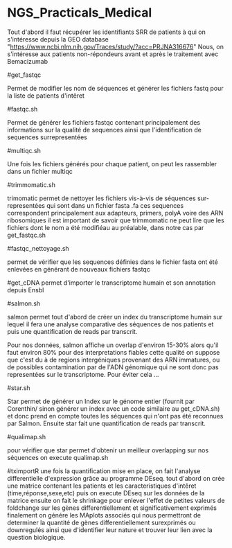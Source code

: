 # NGS_Practicals_Medical

Tout d'abord il faut récupérer les identifiants SRR de patients à qui on s'intéresse depuis la GEO database "https://www.ncbi.nlm.nih.gov/Traces/study/?acc=PRJNA316676"
Nous, on s'intéresse aux patients non-répondeurs avant et après le traitement avec Bemacizumab

#get_fastqc

Permet de modifier les nom de séquences et générer les fichiers fastq pour la liste de patients d'intêret 

#fastqc.sh

Permet de générer les fichiers fastqc contenant principalement des informations sur la qualité de sequences ainsi que l'identification de sequences surrepresentées  

#multiqc.sh

Une fois les fichiers générés pour chaque patient, on peut les rassembler dans un fichier multiqc

#trimmomatic.sh

trimomatic permet de nettoyer les fichiers vis-à-vis de séquences sur-representées qui sont dans un fichier fasta .fa
ces sequences correspondent principalement aux adapteurs, primers, polyA voire des ARN ribosomiques
il est important de savoir que trimmomatic ne peut lire que les fichiers dont le nom a été modifiéau au préalable, dans notre cas par get_fastqc.sh

#fastqc_nettoyage.sh

permet de vérifier que les sequences définies dans le fichier fasta ont été enlevées en générant de nouveaux fichiers fastqc

#get_cDNA
permet d'importer le transcriptome humain et son annotation depuis Ensbl 

#salmon.sh

salmon permet tout d'abord de créer un index du transcriptome humain sur lequel il fera une analyse comparative des séquences de nos patients et puis une quantification de reads par transcrit.

Pour nos données, salmon affiche un overlap d'environ 15-30% alors qu'il faut environ 80% pour des interpretations fiables
cette qualité on suppose que c'est du à de regions intergéniques provenant des ARN immatures, ou de possibles contamination par de l'ADN génomique qui ne sont donc pas representées sur le transcriptome. Pour éviter cela ...

#star.sh

Star permet de générer un Index sur le génome entier (fournit par Corenthin/ sinon générer un index avec un code similaire au get_cDNA.sh) et donc prend en compte toutes les séquences qui n'ont pas été reconnues par Salmon.
Ensuite star fait une quantification de reads par transcrit.

#qualimap.sh

pour vérifier que star permet d'obtenir un meilleur overlapping sur nos séquences on execute qualimap.sh 

#tximportR
une fois la quantification mise en place, on fait l'analyse differentielle d'expression grâce au programme DEseq.
tout d'abord on crée une matrice contenant les patients et les caracteristiques d'intêret (time,réponse,sexe,etc)
puis on execute DEseq sur les données de la matrice
ensuite on fait le shrinkage pour enlever l'effet de petites valeurs de foldchange sur les gènes differentiellement et significativement exprimés
finalement on génére les MAplots associés qui nous permettront de determiner la quantité de gènes differentiellement surexprimés ou downregulés ainsi que d'identifier leur nature et trouver leur lien avec la question biologique.
